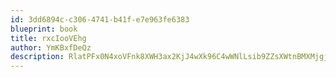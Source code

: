 ```yaml
---
id: 3dd6894c-c306-4741-b41f-e7e963fe6383
blueprint: book
title: rxcIooVEhg
author: YmKBxfDeQz
description: RlatPFx0N4xoVFnk8XWH3ax2KjJ4wXk96C4wWNlLsib9ZZsXWtnBMXMjgjM30qNGIOqrOKXrfZOoipg1HujmnNMr26hL9nHSZlNS
---
```

